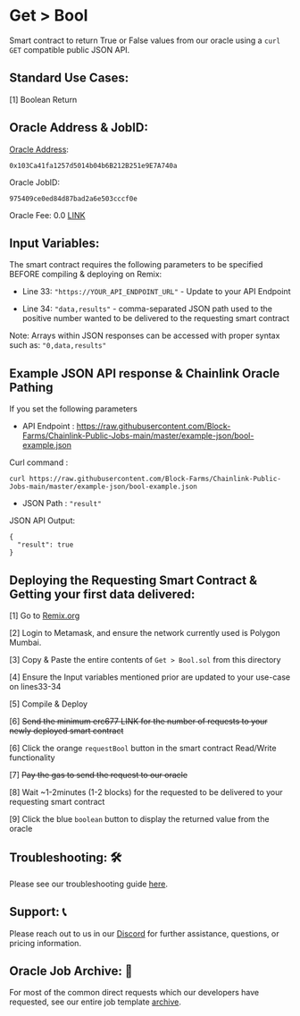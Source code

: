 # Get > Bool
Smart contract to return True or False values from our oracle using a `curl GET` compatible public JSON API.

## Standard Use Cases:
[1] Boolean Return

## Oracle Address & JobID:
[Oracle Address](https://mumbai.polygonscan.com/address/0x103Ca41fa1257d5014b04b6B212B251e9E7A740a): 
```
0x103Ca41fa1257d5014b04b6B212B251e9E7A740a
```
Oracle JobID: 
```
975409ce0ed84d87bad2a6e503cccf0e
```
Oracle Fee: 0.0 [LINK](https://mumbai.polygonscan.com/address/0x326C977E6efc84E512bB9C30f76E30c160eD06FB)

## Input Variables:
The smart contract requires the following parameters to be specified BEFORE compiling & deploying on Remix:

* Line 33: `"https://YOUR_API_ENDPOINT_URL"` - Update to your API Endpoint

* Line 34: `"data,results"` - comma-separated JSON path used to the positive number wanted to be delivered to the requesting smart contract

Note: Arrays within JSON responses can be accessed with proper syntax such as: `"0,data,results"`

## Example JSON API response & Chainlink Oracle Pathing
If you set the following parameters

* API Endpoint : https://raw.githubusercontent.com/Block-Farms/Chainlink-Public-Jobs-main/master/example-json/bool-example.json

Curl command : 
```
curl https://raw.githubusercontent.com/Block-Farms/Chainlink-Public-Jobs-main/master/example-json/bool-example.json
```

* JSON Path : `"result"`

JSON API Output:
```
{
  "result": true
}
```
## Deploying the Requesting Smart Contract & Getting your first data delivered:
[1] Go to [Remix.org](https://remix.ethereum.org/)

[2] Login to Metamask, and ensure the network currently used is Polygon Mumbai.

[3] Copy & Paste the entire contents of `Get > Bool.sol` from this directory

[4] Ensure the Input variables mentioned prior are updated to your use-case on lines33-34

[5] Compile & Deploy

[6] ~~Send the minimum erc677 LINK for the number of requests to your newly deployed smart contract~~

[6] Click the orange `requestBool` button in the smart contract Read/Write functionality

[7] ~~Pay the gas to send the request to our oracle~~

[8] Wait ~1-2minutes (1-2 blocks) for the requested to be delivered to your requesting smart contract

[9] Click the blue `boolean` button to display the returned value from the oracle

## Troubleshooting: :hammer_and_wrench:
Please see our troubleshooting guide [here](https://github.com/Block-Farms/Chainlink-Public-Jobs/blob/master/README.md#troubleshooting).

## Support: :telephone_receiver:
Please reach out to us in our [Discord](https://discord.gg/PgxRVrDUm7) for further assistance, questions, or pricing information.

## Oracle Job Archive: :scroll:
For most of the common direct requests which our developers have requested, see our entire job template [archive](https://github.com/Block-Farms/Chainlink-Job-Spec-Template-Smart-Contract-Archive/tree/main/2_Direct_Request).
